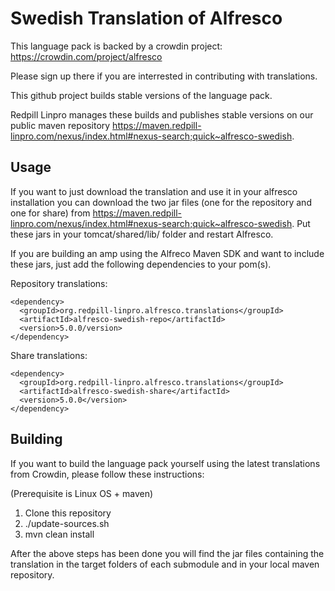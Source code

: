 Swedish Translation of Alfresco
===============================

This language pack is backed by a crowdin project: https://crowdin.com/project/alfresco

Please sign up there if you are interrested in contributing with translations.

This github project builds stable versions of the language pack.

Redpill Linpro manages these builds and publishes stable versions on our public maven repository https://maven.redpill-linpro.com/nexus/index.html#nexus-search;quick~alfresco-swedish.

Usage
-----
If you want to just download the translation and use it in your alfresco installation you can download the two jar files (one for the repository and one for share) from https://maven.redpill-linpro.com/nexus/index.html#nexus-search;quick~alfresco-swedish. Put these jars in your tomcat/shared/lib/ folder and restart Alfresco.

If you are building an amp using the Alfreco Maven SDK and want to include these jars, just add the following dependencies to your pom(s).

Repository translations:
```
<dependency>
  <groupId>org.redpill-linpro.alfresco.translations</groupId>
  <artifactId>alfresco-swedish-repo</artifactId>
  <version>5.0.0/version>
</dependency>
```

Share translations:
```
<dependency>
  <groupId>org.redpill-linpro.alfresco.translations</groupId>
  <artifactId>alfresco-swedish-share</artifactId>
  <version>5.0.0</version>
</dependency>
```


Building
--------
If you want to build the language pack yourself using the latest translations from Crowdin, please follow these instructions:

(Prerequisite is Linux OS + maven)

1. Clone this repository
2. ./update-sources.sh
3. mvn clean install

After the above steps has been done you will find the jar files containing the translation in the target folders of each submodule and in your local maven repository.
